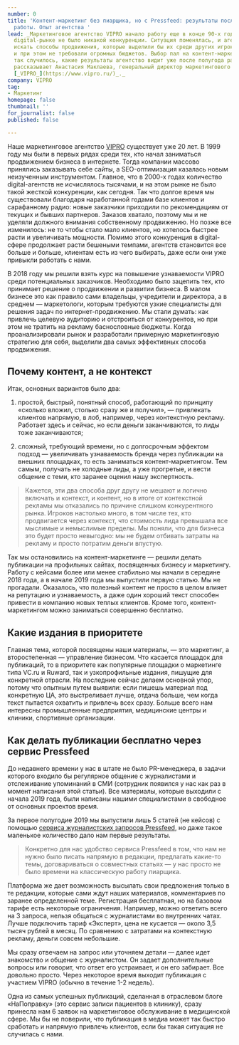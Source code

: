 ```yaml
---
number: 0
title: 'Контент-маркетинг без пиарщика, но с Pressfeed: результаты после полугода
  работы. Опыт агентства '
lead: _Маркетинговое агентство VIPRO начало работу еще в конце 90-х годов, когда на
  digital-рынке не было никакой конкуренции. Ситуация поменялась, и агентству пришлось
  искать способы продвижения, которые выделили бы их среди других игроков отрасли
  и при этом не требовали огромных бюджетов. Выбор пал на контент-маркетинг. Почему
  так случилось, какие результаты агентство видит уже после полугода работы с контентом,
  рассказывает Анастасия Маклаева, генеральный директор маркетингового агентства_
  [_VIPRO_](https://www.vipro.ru/)_._
company: VIPRO
tag:
- Маркетинг
homepage: false
thumbnail: ''
for_journalist: false
published: false

---
```

Наше маркетинговое агентство [VIPRO](https://www.vipro.ru/) существует уже 20 лет. В 1999 году мы были в первых рядах среди тех, кто начал заниматься продвижением бизнеса в интернете. Тогда компании массово принялись заказывать себе сайты, а SEO-оптимизация казалась новым неизученным инструментом. Главное, что в 2000-х годах количество digital-агентств не исчислялось тысячами, и на этом рынке не было такой жесткой конкуренции, как сегодня. Так что долгое время мы существовали благодаря наработанной годами базе клиентов и сарафанному радио: новые заказчики приходили по рекомендациям от текущих и бывших партнеров. Заказов хватало, поэтому мы и не уделяли должного внимания собственному продвижению. Но позже все изменилось: не то чтобы стало мало клиентов, но хотелось быстрее расти и увеличивать мощности. Помимо этого конкуренция в digital-сфере продолжает расти бешеными темпами, агентств становится все больше и больше, клиентам есть из чего выбирать, даже если они уже привыкли работать с нами.

В 2018 году мы решили взять курс на повышение узнаваемости VIPRO среди потенциальных заказчиков. Необходимо было зацепить тех, кто принимает решение о продвижении и развитии бизнеса. В малом бизнесе это как правило сами владельцы, учредители и директора, а в среднем ― маркетологи, которым требуются узкие специалисты для решения задач по интернет-продвижению. Мы стали думать: как привлечь целевую аудиторию и отстроиться от конкурентов, но при этом не тратить на рекламу баснословные бюджеты. Когда проанализировали рынок и разработали примерную маркетинговую стратегию для себя, выделили два самых эффективных способа продвижения.

## Почему контент, а не контекст

Итак, основных вариантов было два:

1) простой, быстрый, понятный способ, работающий по принципу «сколько вложил, столько сразу же и получил», ― привлекать клиентов напрямую, в лоб, например, через контекстную рекламу. Работает здесь и сейчас, но если деньги заканчиваются, то лиды тоже заканчиваются;

2) сложный, требующий времени, но с долгосрочным эффектом подход ― увеличивать узнаваемость бренда через публикации на внешних площадках, то есть заниматься контент-маркетингом. Тем самым, получать не холодные лиды, а уже прогретые, и вести общение с теми, кто заранее оценил нашу экспертность.

> Кажется, эти два способа друг другу не мешают и логично включать и контекст, и контент, но в итоге от контекстной рекламы мы отказались по причине слишком конкурентного рынка. Игроков настолько много, в том числе тех, кто продвигается через контекст, что стоимость лида превышала все мыслимые и немыслимые пределы. Мы поняли, что для бизнеса это будет просто невыгодно: мы не будем отбивать затраты на рекламу и просто потратим деньги впустую.

Так мы остановились на контент-маркетинге ― решили делать публикации на профильных сайтах, посвященных бизнесу и маркетингу. Работу с кейсами более или менее стабильно мы начали в середине 2018 года, а в начале 2019 года мы выпустили первую статью. Мы не прогадали. Оказалось, что полезный контент не просто в целом влияет на репутацию и узнаваемость, а даже один хороший текст способен привести в компанию новых теплых клиентов. Кроме того, контент-маркетингом можно заниматься совершенно бесплатно.

## Какие издания в приоритете

Главная тема, которой посвящены наши материалы, ― это маркетинг, а второстепенная ― управление бизнесом. Что касается площадок для публикаций, то в приоритете как популярные площадки о маркетинге типа VC.ru и Ruward, так и узкопрофильные издания, пишущие для конкретной отрасли. На последние сейчас делаем основной упор, потому что опытным путем выявили: если пишешь материал под конкретную ЦА, это выстреливает лучше, отдача больше, чем когда текст пытается охватить и привлечь всех сразу. Больше всего нам интересны промышленные предприятия, медицинские центры и клиники, спортивные организации.

## Как делать публикации бесплатно через сервис Pressfeed

До недавнего времени у нас в штате не было PR-менеджера, в задачи которого входило бы регулярное общение с журналистами и отслеживание упоминаний в СМИ (сотрудник появился у нас как раз в момент написания этой статьи). Все материалы, которые выходили с начала 2019 года, были написаны нашими специалистами в свободное от основных проектов время.

За первое полугодие 2019 мы выпустили лишь 5 статей (не кейсов) с помощью [сервиса журналистских запросов Pressfeed](https://pressfeed.ru/), но даже такое маленькое количество дало нам первые результаты.

> Конкретно для нас удобство сервиса Pressfeed в том, что нам не нужно было писать напрямую в редакции, предлагать какие-то темы, договариваться о совместных статьях ― у нас просто не было времени на классическую работу пиарщика.

Платформа же дает возможность высылать свои предложения только в те редакции, которые сами ждут наших материалов, комментариев по заранее определенной теме. Регистрация бесплатная, но на базовом тарифе есть некоторые ограничения. Например, можно ответить всего на 3 запроса, нельзя общаться с журналистами во внутренних чатах. Лучше подключить тариф «Эксперт», цена не кусается — около 3,5 тысяч рублей в месяц. По сравнению с затратами на контекстную рекламу, деньги совсем небольшие.

Мы сразу отвечаем на запрос или уточняем детали ― далее идет знакомство и общение с журналистом. Он задает дополнительные вопросы или говорит, что ответ его устраивает, и он его забирает. Все довольно просто. Через некоторое время выходит публикация с участием VIPRO (обычно в течение 1-2 недель).

Одна из самых успешных публикаций, сделанная в отраслевом блоге «НаПоправку» (это сервис записи пациентов в клинику), сразу принесла нам 6 заявок на маркетинговое обслуживание в медицинской сфере. Мы бы не поверили, что публикация в медиа может так быстро сработать и напрямую привлечь клиентов, если бы такая ситуация не случилась с нами.